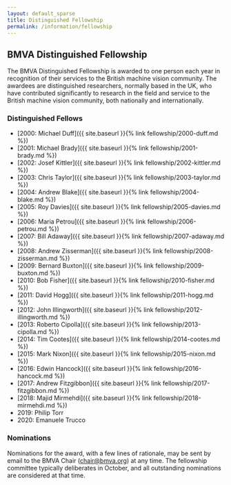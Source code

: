 ```yaml
---
layout: default_sparse
title: Distinguished Fellowship
permalink: /information/fellowship
---
```


## BMVA Distinguished Fellowship

The BMVA Distinguished Fellowship is awarded to one person each year in
recognition of their services to the British machine vision
community. The awardees are distinguished researchers, normally based in the UK, who
have contributed significantly to research in the field and service to
the British machine vision community, both nationally and internationally.

### Distinguished Fellows

+ [2000: Michael Duff]({{ site.baseurl }}{% link fellowship/2000-duff.md %})
+ [2001: Michael Brady]({{ site.baseurl }}{% link fellowship/2001-brady.md %})
+ [2002: Josef Kittler]({{ site.baseurl }}{% link fellowship/2002-kittler.md %})
+ [2003: Chris Taylor]({{ site.baseurl }}{% link fellowship/2003-taylor.md %})
+ [2004: Andrew Blake]({{ site.baseurl }}{% link fellowship/2004-blake.md %})
+ [2005: Roy Davies]({{ site.baseurl }}{% link fellowship/2005-davies.md %})
+ [2006: Maria Petrou]({{ site.baseurl }}{% link fellowship/2006-petrou.md %})
+ [2007: Bill Adaway]({{ site.baseurl }}{% link fellowship/2007-adaway.md %})
+ [2008: Andrew Zisserman]({{ site.baseurl }}{% link fellowship/2008-zisserman.md %})
+ [2009: Bernard Buxton]({{ site.baseurl }}{% link fellowship/2009-buxton.md %})
+ [2010: Bob Fisher]({{ site.baseurl }}{% link fellowship/2010-fisher.md %})
+ [2011: David Hogg]({{ site.baseurl }}{% link fellowship/2011-hogg.md %})
+ [2012: John Illingworth]({{ site.baseurl }}{% link fellowship/2012-illingworth.md %})
+ [2013: Roberto Cipolla]({{ site.baseurl }}{% link fellowship/2013-cipolla.md %})
+ [2014: Tim Cootes]({{ site.baseurl }}{% link fellowship/2014-cootes.md %})
+ [2015: Mark Nixon]({{ site.baseurl }}{% link fellowship/2015-nixon.md %})
+ [2016: Edwin Hancock]({{ site.baseurl }}{% link fellowship/2016-hancock.md %})
+ [2017: Andrew Fitzgibbon]({{ site.baseurl }}{% link fellowship/2017-fitzgibbon.md %})
+ [2018: Majid Mirmehdi]({{ site.baseurl }}{% link fellowship/2018-mirmehdi.md %})
+ 2019: Philip Torr
+ 2020: Emanuele Trucco

### Nominations

Nominations for the award, with a few lines of rationale, may be sent by email
to the BMVA Chair ([chair@bmva.org](mailto:chair@bmva.org)) at any
time. The fellowship committee typically deliberates in October, and all
outstanding nominations are considered at that time.
